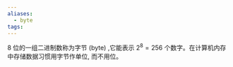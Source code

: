 ```yaml
---
aliases:
  - byte
tags:
---
```

8 位的一组二进制数称为字节 (byte) ,它能表示 $2^{8} =256$ 个数字。在计算机内存中存储数据习惯用字节作单位, 而不用位。
